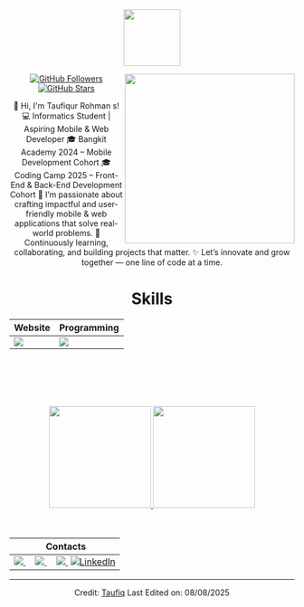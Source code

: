 <div align="Center">
<img width="100" src="https://github.com/user-attachments/assets/fae54e71-c962-4868-ad16-f727a0593d00" />

<div align="center">

<a href="https://github.com/taufiqurrohmans">
<picture> <img align="right" src="https://media.giphy.com/media/SWoSkN6DxTszqIKEqv/giphy.gif" width = 300px></picture>
</a>

[![GitHub Followers](https://img.shields.io/github/followers/uziyraf?label=Follow&style=social)](https://github.com/uziyraf)
[![GitHub Stars](https://img.shields.io/github/stars/uziyraf?style=social)](https://github.com/uziyraf)
</div>


🚀 Hi, I'm Taufiqur Rohman s!
💻 Informatics Student | Aspiring Mobile & Web Developer
🎓 Bangkit Academy 2024 – Mobile Development Cohort
🎓 Coding Camp 2025 – Front-End & Back-End Development Cohort
📱 I’m passionate about crafting impactful and user-friendly mobile & web applications that solve real-world problems.
🌱 Continuously learning, collaborating, and building projects that matter.
✨ Let’s innovate and grow together — one line of code at a time.



<div align="Center">
<h1>Skills</h1>
</div>

<div align="Center">

| Website | Programming |
| ------------- | ------------- |
| <img src="https://skillicons.dev/icons?i=html,css,js,kotlin,php,laravel,jetpackcompose"/> | <img src="https://skillicons.dev/icons?i=vscode,androidstudio,github"/> |

</div>

<br>
<br>
<br>

<br>
<br>

<div align="Center">
<a href="https://github.com/taufiqurrohmans">
  <img height="180em" src="https://github-readme-stats-eight-theta.vercel.app/api?username=penuliscode&show_icons=true&theme=algolia&include_all_commits=true&count_private=true"/>
  <img height="180em" src="https://github-readme-stats-eight-theta.vercel.app/api/top-langs/?username=penuliscode&layout=compact&theme=algolia"/>
</a>
</div>

<br>
<br>

<div align="Center">

|‎ ‎ ‎ ‎ Contacts‎ ‎ ‎ ‎ |
| ----------|
| <a href="mailto:taufiqur.id@gmail.com"> <img src="https://skillicons.dev/icons?i=gmail"/> </a> ‎ ‎ ‎ ‎  <a href="[https://www.instagram.com/rizkafauziyah33/](https://www.instagram.com/rizkafauziyah33/)"> <img src="https://skillicons.dev/icons?i=instagram"/> </a> ‎ ‎ ‎ ‎  <a href="[https://www.instagram.com/rizkafauziyah33/]"> <img src="https://skillicons.dev/icons?i=discord"/> </a> ‎  <a href="[https://www.linkedin.com/in/rizka-fauziyah-4310bb281/]"> <img src="https://skillicons.dev/icons?i=linkedin" alt="LinkedIn"/> </a> |

</div>

------

Credit: [Taufiq](https://github.com/taufiqurrohmans)
Last Edited on: 08/08/2025
